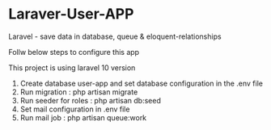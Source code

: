 # Laraver-User-APP
Laravel - save data in database, queue &amp; eloquent-relationships


Follw below steps to configure this app

This project is using laravel 10 version

1. Create database user-app and set database configuration in the .env file
2. Run migration : php artisan migrate
3. Run seeder for roles : php artisan db:seed
4. Set mail configuration in .env file
5. Run mail job :   php artisan queue:work   

